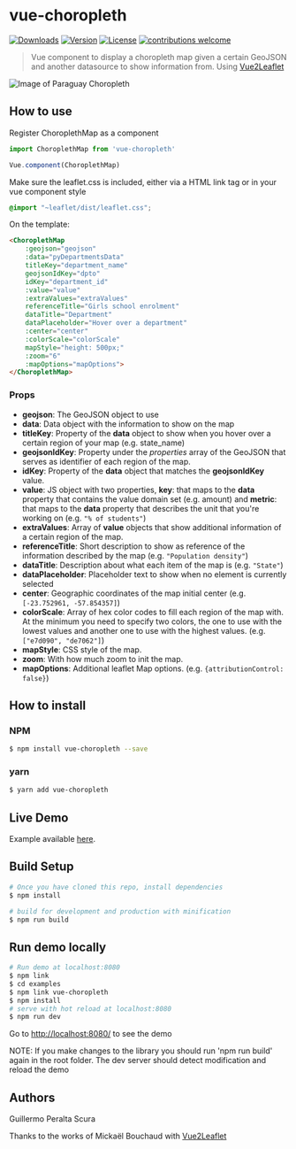 # vue-choropleth
<a href="https://www.npmjs.com/package/vue-choropleth"><img src="https://img.shields.io/npm/dt/vue-choropleth.svg" alt="Downloads"></a>
<a href="https://www.npmjs.com/package/vue-choropleth"><img src="https://img.shields.io/npm/v/vue-choropleth.svg" alt="Version"></a>
<a href="https://www.npmjs.com/package/vue-choropleth"><img src="https://img.shields.io/npm/l/vue-choropleth.svg" alt="License"></a>
[![contributions welcome](https://img.shields.io/badge/contributions-welcome-brightgreen.svg?style=flat)](https://github.com/voluntadpear/ChoroplethMap/issues)

> Vue component to display a choropleth map given a certain GeoJSON and another datasource to show information from. Using [Vue2Leaflet](https://korigan.github.com/Vue2Leaflet/)

![Image of Paraguay Choropleth](https://media.giphy.com/media/3ohzh15YwfUVpAWsJq/giphy.gif)

## How to use

Register ChoroplethMap as a component
``` javascript
import ChoroplethMap from 'vue-choropleth'

Vue.component(ChoroplethMap)
``` 

Make sure the leaflet.css is included, either via a HTML link tag or in your vue component style

``` css
@import "~leaflet/dist/leaflet.css";
```

On the template:
```html
<ChoroplethMap   
    :geojson="geojson"
    :data="pyDepartmentsData" 
    titleKey="department_name"
    geojsonIdKey="dpto"
    idKey="department_id" 
    :value="value" 
    :extraValues="extraValues" 
    referenceTitle="Girls school enrolment" 
    dataTitle="Department" 
    dataPlaceholder="Hover over a department"
    :center="center" 
    :colorScale="colorScale"
    mapStyle="height: 500px;"
    :zoom="6" 
    :mapOptions="mapOptions">
</ChoroplethMap>
```

### Props
* **geojson**: The GeoJSON object to use
* **data**: Data object with the information to show on the map
* **titleKey**: Property of the **data** object to show when you hover over a certain region of your map (e.g. state_name)
* **geojsonIdKey**: Property under the *properties* array of the GeoJSON that serves as identifier of each region of the map.
* **idKey**: Property of the **data** object that matches the **geojsonIdKey** value.
* **value**: JS object with two properties, **key**: that maps to the **data** property that contains the value domain set (e.g. amount) and **metric**: that maps to the **data** property that describes the unit that you're working on (e.g. ```"% of students"```)
* **extraValues**: Array of **value** objects that show additional information of a certain region of the map.
* **referenceTitle**: Short description to show as reference of the information described by the map (e.g. ```"Population density"```)
* **dataTitle**: Description about what each item of the map is (e.g. ```"State"```)
* **dataPlaceholder**: Placeholder text to show when no element is currently selected
* **center**: Geographic coordinates of the map initial center (e.g. ```[-23.752961, -57.854357]```)
* **colorScale**: Array of hex color codes to fill each region of the map with. At the minimum you need to specify two colors, the one to use with the lowest values and another one to use with the highest values. (e.g. ```["e7d090", "de7062"]```)
* **mapStyle**: CSS style of the map.
* **zoom**: With how much zoom to init the map.
* **mapOptions**: Additional leaflet Map options. (e.g. ```{attributionControl: false}```)


## How to install
### NPM
``` bash
$ npm install vue-choropleth --save
```
### yarn
``` bash
$ yarn add vue-choropleth
```

## Live Demo
Example available [here](http://educacionporgeneros.herokuapp.com/).

## Build Setup

``` bash
# Once you have cloned this repo, install dependencies
$ npm install

# build for development and production with minification
$ npm run build

```

## Run demo locally
``` bash
# Run demo at localhost:8080
$ npm link
$ cd examples
$ npm link vue-choropleth
$ npm install
# serve with hot reload at localhost:8080
$ npm run dev
```
Go to <http://localhost:8080/> to see the demo

NOTE: If you make changes to the library you should run 'npm run build' again in the root folder.
The dev server should detect modification and reload the demo
## Authors

Guillermo Peralta Scura

Thanks to the works of Mickaël Bouchaud with [Vue2Leaflet](https://raw.githubusercontent.com/KoRiGaN/Vue2Leaflet)
